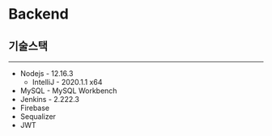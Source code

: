# Backend



## 기술스택

_____

- Nodejs - 12.16.3
  - IntelliJ - 2020.1.1 x64
- MySQL - MySQL Workbench
- Jenkins - 2.222.3
- Firebase
- Sequalizer
- JWT